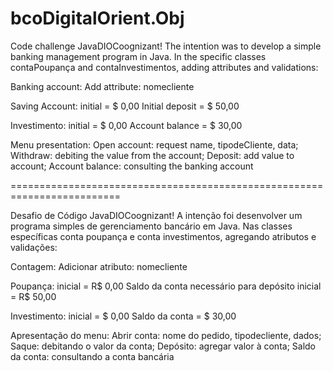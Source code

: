 # bcoDigitalOrient.Obj
Code challenge JavaDIOCoognizant!
The intention was to develop a simple banking management program in Java. 
In the specific classes contaPoupança and contaInvestimentos, adding 
attributes and validations:

Banking account: Add attribute: nomecliente

Saving Account: initial = $ 0,00 
Initial deposit = $ 50,00

Investimento: initial = $ 0,00
Account balance = $ 30,00

Menu presentation: 
Open account: request name, tipodeCliente, data;
Withdraw: debiting the value from the account; 
Deposit: add value to account;
Account balance: consulting the banking account

=========================================================================

Desafio de Código JavaDIOCoognizant! A intenção foi desenvolver um programa
simples de gerenciamento bancário em Java. Nas classes específicas conta 
poupança e conta investimentos, agregando atributos e validações:

Contagem: Adicionar atributo: nomecliente

Poupança: inicial = R$ 0,00 Saldo da conta necessário para depósito inicial = R$ 50,00

Investimento: inicial = $ 0,00 Saldo da conta = $ 30,00

Apresentação do menu: Abrir conta: nome do pedido, tipodecliente, dados; 
Saque: debitando o valor da conta; 
Depósito: agregar valor à conta; Saldo da conta: consultando a conta bancária





